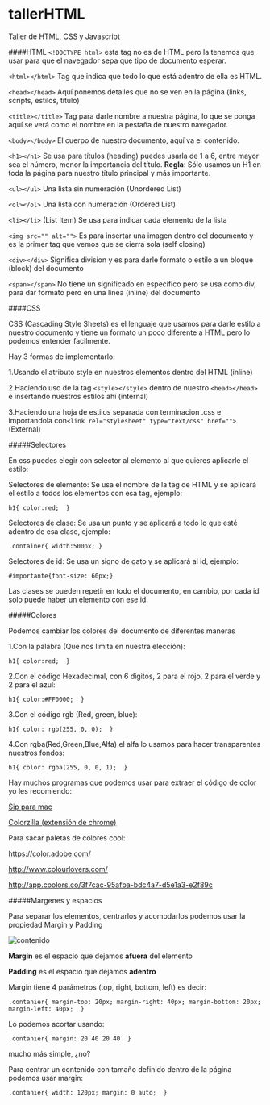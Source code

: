 # tallerHTML
Taller de HTML, CSS y Javascript

####HTML
`<!DOCTYPE html>` esta tag no es de HTML pero la tenemos que usar para que el navegador sepa que tipo de documento esperar.

`<html></html>` Tag que indica que todo lo que está adentro de ella es HTML.

`<head></head>` Aquí ponemos detalles que no se ven en la página (links, scripts, estilos, título)

`<title></title>` Tag para darle nombre a nuestra página, lo que se ponga aquí se verá como el nombre en la pestaña de nuestro navegador.

`<body></body>` El cuerpo de nuestro documento, aquí va el contenido.

`<h1></h1>` Se usa para títulos (heading) puedes usarla de 1 a 6, entre mayor sea el número, menor la importancia del título. **Regla**: Sólo usamos un H1 en toda la página para nuestro título principal y más importante.

`<ul></ul>` Una lista sin numeración (Unordered List)

`<ol></ol>` Una lista con numeración (Ordered List)

`<li></li>` (List Item) Se usa para indicar cada elemento de la lista

`<img src="" alt="">` Es para insertar una imagen dentro del documento y es la primer tag que vemos que se cierra sola (self closing)

`<div></div>` Significa division y es para darle formato o estilo a un bloque (block) del documento

`<span></span>` No tiene un significado en específico pero se usa como div, para dar formato pero en una línea (inline) del documento


####CSS

CSS (Cascading Style Sheets) es el lenguaje que usamos para darle estilo a nuestro documento y tiene un formato un poco diferente a HTML pero lo podemos entender facilmente. 

Hay 3 formas de implementarlo:

1.Usando el atributo style en nuestros elementos dentro del HTML (inline)

2.Haciendo uso de la tag `<style></style>` dentro de nuestro `<head></head>` e insertando nuestros estilos ahí (internal)

3.Haciendo una hoja de estilos separada con terminacion .css e importandola con`<link rel="stylesheet" type="text/css" href="">` (External)


#####Selectores

En css puedes elegir con selector al elemento al que quieres aplicarle el estilo:

Selectores de elemento: Se usa el nombre de la tag de HTML y se aplicará el estilo a todos los elementos con esa tag, ejemplo: 

`h1{ color:red;  } `

Selectores de clase: Se usa un punto y se aplicará a todo lo que esté adentro de esa clase, ejemplo:

`.container{ width:500px; }`

Selectores de id: Se usa un signo de gato y se aplicará al id, ejemplo: 

`#importante{font-size: 60px;}`

Las clases se pueden repetir en todo el documento, en cambio, por cada id solo puede haber un elemento con ese id.

#####Colores

Podemos cambiar los colores del documento de diferentes maneras

1.Con la palabra (Que nos limita en nuestra elección): 

 `h1{ color:red;  } `

2.Con el código Hexadecimal, con 6 digitos, 2 para el rojo, 2 para el verde y 2 para el azul: 

`h1{ color:#FF0000;  } `

3.Con el código rgb (Red, green, blue): 

`h1{ color: rgb(255, 0, 0);  } `

4.Con rgba(Red,Green,Blue,Alfa) el alfa lo usamos para hacer transparentes nuestros fondos:

`h1{ color: rgba(255, 0, 0, 1);  } `

Hay muchos programas que podemos usar para extraer el código de color yo les recomiendo:

[Sip para mac](https://itunes.apple.com/us/app/sip/id507257563?mt=12)

[Colorzilla (extensión de chrome)](https://chrome.google.com/webstore/detail/colorzilla/bhlhnicpbhignbdhedgjhgdocnmhomnp)

Para sacar paletas de colores cool:

https://color.adobe.com/

http://www.colourlovers.com/

http://app.coolors.co/3f7cac-95afba-bdc4a7-d5e1a3-e2f89c


#####Margenes y espacios

Para separar los elementos, centrarlos y acomodarlos podemos usar la propiedad Margin y Padding

![contenido](http://www.spsbaumann.com/uploads/5/1/3/9/5139232/1104839_orig.png)

**Margin** es el espacio que dejamos **afuera** del elemento

**Padding** es el espacio que dejamos **adentro** 

Margin tiene 4 parámetros (top, right, bottom, left) es decir: 

`.contanier{ margin-top: 20px; margin-right: 40px; margin-bottom: 20px; margin-left: 40px;  } `

Lo podemos acortar usando:

`.contanier{ margin: 20 40 20 40  } `

mucho más simple, ¿no?

Para centrar un contenido con tamaño definido dentro de la página podemos usar margin:

`.contanier{ width: 120px; margin: 0 auto;  } `













